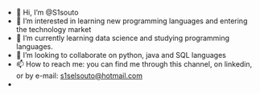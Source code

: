 - 👋 Hi, I’m @S1souto
- 👀 I’m interested in learning new programming languages ​​and entering the technology market
- 🌱 I’m currently learning data science and studying programming languages.
- 💞️ I’m looking to collaborate on python, java and SQL languages
- 📫 How to reach me: you can find me through this channel, on linkedin, or by e-mail: s1selsouto@hotmail.com
- 
<!---
S1souto/S1souto is a ✨ special ✨ repository because its `README.md` (this file) appears on your GitHub profile.
You can click the Preview link to take a look at your changes.
--->
